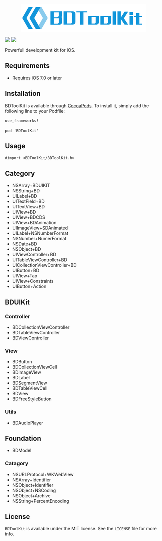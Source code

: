 <p align="center">
  <img src="https://raw.githubusercontent.com/reference/BDToolKit/master/BDToolKit.png" width=400 />
</p>
<img src="https://img.shields.io/badge/BDToolKit-Objective--C-orange.svg">  
<img src="https://img.shields.io/badge/License-MIT-lightgrey.svg">

Powerfull development kit for iOS.

## Requirements

* Requires iOS 7.0 or later

## Installation

BDToolKit is available through [CocoaPods](https://cocoapods.org/pods/BDToolKit). To install it, simply add the following line to your Podfile:

```
use_frameworks!

pod 'BDToolKit'
```

## Usage

```
#import <BDToolKit/BDToolKit.h>
```

## Category

* NSArray+BDUIKIT
* NSString+BD
* UILabel+BD
* UITextField+BD
* UITextView+BD
* UIView+BD
* UIView+BDCDS
* UIView+BDAnimation
* UIImageView+SDAnimated
* UILabel+NSNumberFormat
* NSNumber+NumerFormat
* NSDate+BD
* NSObject+BD
* UIViewController+BD
* UITableViewController+BD
* UICollectionViewController+BD
* UIButton+BD
* UIView+Tap
* UIView+Constraints
* UIButton+Action

## BDUIKit

### Controller

* BDCollectionViewController
* BDTableViewController
* BDViewController

### View

* BDButton
* BDCollectionViewCell
* BDImageView
* BDLabel
* BDSegmentView
* BDTableViewCell
* BDView
* BDFreeStyleButton

### Utils
* BDAudioPlayer

## Foundation

* BDModel

### Catagory

* NSURLProtocol+WKWebVIew
* NSArray+Identifier
* NSObject+Identifier
* NSObject+NSCoding
* NSObject+Archive
* NSString+PercentEncoding

## License

`BDToolKit` is available under the MIT license. See the `LICENSE` file for more info.
